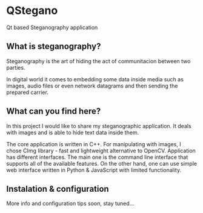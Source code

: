 # QStegano
Qt based Steganography application

## What is steganography? 
Steganography is the art of hiding the act of communitacion between two parties.

In digital world it comes to embedding some data inside media such as images, 
audio files or even network datagrams and then sending the prepared carrier.

## What can you find here?

In this project I would like to share my steganographic application. It deals with images and is able to hide text data inside them.

The core application is written in C++. For manipulating with images, I chose CImg library - fast and lightweight alternative to OpenCV.
Application has different interfaces. The main one is the command line interface that supports all of the available features.
On the other hand, one can use simple web interface written in Python & JavaScript with limited functionality.

## Instalation & configuration

More info and configuration tips soon, stay tuned...
